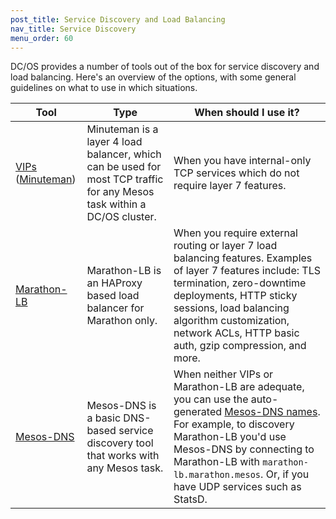```yaml
---
post_title: Service Discovery and Load Balancing
nav_title: Service Discovery
menu_order: 60 
---
```


DC/OS provides a number of tools out of the box for service discovery and load balancing. Here's an overview of the options, with some general guidelines on what to use in which situations.

| Tool | Type | When should I use it? |
|----------------------------|-------------------------------------------------------------------------------------------------------------------------|-----------------------------------------------------------------------------------------------------------------------------------------------------------------------------------------------------------------------------------------------------|
| [VIPs][1] ([Minuteman][2]) | Minuteman is a layer 4 load balancer, which can be used for most TCP traffic for any Mesos task within a DC/OS cluster. | When you have internal-only TCP services which do not require layer 7 features. |
| [Marathon-LB][3] | Marathon-LB is an HAProxy based load balancer for Marathon only. | When you require external routing or layer 7 load balancing features. Examples of layer 7 features include: TLS termination, zero-downtime deployments, HTTP sticky sessions, load balancing algorithm customization, network ACLs, HTTP basic auth, gzip compression, and more. |
| [Mesos-DNS][4] | Mesos-DNS is a basic DNS-based service discovery tool that works with any Mesos task. | When neither VIPs or Marathon-LB are adequate, you can use the auto-generated [Mesos-DNS names][5]. For example, to discovery Marathon-LB you'd use Mesos-DNS by connecting to Marathon-LB with `marathon-lb.marathon.mesos`. Or, if you have UDP services such as StatsD. |

[1]: /docs/1.9/usage/service-discovery/load-balancing-vips/virtual-ip-addresses/
[2]: /docs/1.9/usage/service-discovery/load-balancing-vips/
[3]: /docs/1.9/usage/service-discovery/marathon-lb/
[4]: /docs/1.9/usage/service-discovery/mesos-dns/
[5]: /docs/1.9/usage/service-discovery/dns-naming/
